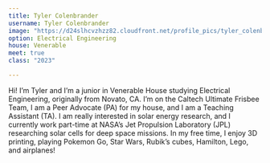 ```yaml
---
title: Tyler Colenbrander
username: Tyler Colenbrander
image: "https://d24slhcvzhzz82.cloudfront.net/profile_pics/tyler_colenbrander.jpg"
option: Electrical Engineering
house: Venerable
meet: true
class: "2023"

---
```

Hi! I’m Tyler and I’m a junior in Venerable House studying Electrical Engineering, originally from Novato, CA. I’m on the Caltech Ultimate Frisbee Team, I am a Peer Advocate (PA) for my house, and I am a Teaching Assistant (TA). I am really interested in solar energy research, and I currently work part-time at NASA’s Jet Propulsion Laboratory (JPL) researching solar cells for deep space missions. In my free time, I enjoy 3D printing, playing Pokemon Go, Star Wars, Rubik’s cubes, Hamilton, Lego, and airplanes!
